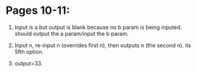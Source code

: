 # Pages 10-11:

1. Input is a but output is blank because no b param is being inputed.  should output the a param/input the b param.
2. Input n, re-input n (overrides first n), then outputs n (the second n). its 5fth option.

3. output=33.

